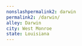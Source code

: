 ```yaml
---
﻿nonslashpermalink2: darwin
permalink2: /darwin/
alley: Darwin
city: West Monroe
state: Louisiana
---
```

